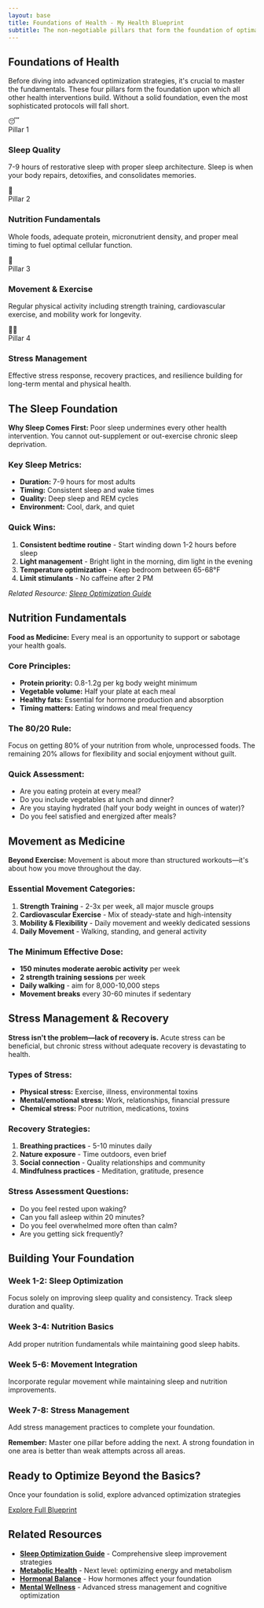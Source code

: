 ```yaml
---
layout: base
title: Foundations of Health - My Health Blueprint
subtitle: The non-negotiable pillars that form the foundation of optimal health.
---
```


<div class="content-section">

## Foundations of Health

Before diving into advanced optimization strategies, it's crucial to master the fundamentals. These four pillars form the foundation upon which all other health interventions build. Without a solid foundation, even the most sophisticated protocols will fall short.

</div>

<div class="content-grid">

  <div class="card">
    <div class="card-image">😴</div>
    <div class="card-content">
      <div class="card-meta">Pillar 1</div>
      <h3>Sleep Quality</h3>
      <p>7-9 hours of restorative sleep with proper sleep architecture. Sleep is when your body repairs, detoxifies, and consolidates memories.</p>
    </div>
  </div>

  <div class="card">
    <div class="card-image">🥗</div>
    <div class="card-content">
      <div class="card-meta">Pillar 2</div>
      <h3>Nutrition Fundamentals</h3>
      <p>Whole foods, adequate protein, micronutrient density, and proper meal timing to fuel optimal cellular function.</p>
    </div>
  </div>

  <div class="card">
    <div class="card-image">💪</div>
    <div class="card-content">
      <div class="card-meta">Pillar 3</div>
      <h3>Movement & Exercise</h3>
      <p>Regular physical activity including strength training, cardiovascular exercise, and mobility work for longevity.</p>
    </div>
  </div>

  <div class="card">
    <div class="card-image">🧘‍♀️</div>
    <div class="card-content">
      <div class="card-meta">Pillar 4</div>
      <h3>Stress Management</h3>
      <p>Effective stress response, recovery practices, and resilience building for long-term mental and physical health.</p>
    </div>
  </div>

</div>

<div class="content-section">

## The Sleep Foundation

**Why Sleep Comes First:** Poor sleep undermines every other health intervention. You cannot out-supplement or out-exercise chronic sleep deprivation.

### Key Sleep Metrics:
- **Duration:** 7-9 hours for most adults
- **Timing:** Consistent sleep and wake times
- **Quality:** Deep sleep and REM cycles
- **Environment:** Cool, dark, and quiet

### Quick Wins:
1. **Consistent bedtime routine** - Start winding down 1-2 hours before sleep
2. **Light management** - Bright light in the morning, dim light in the evening
3. **Temperature optimization** - Keep bedroom between 65-68°F
4. **Limit stimulants** - No caffeine after 2 PM

*Related Resource: [Sleep Optimization Guide](/resources/free-guides/sleep-guide/)*

</div>

<div class="content-section">

## Nutrition Fundamentals

**Food as Medicine:** Every meal is an opportunity to support or sabotage your health goals.

### Core Principles:
- **Protein priority:** 0.8-1.2g per kg body weight minimum
- **Vegetable volume:** Half your plate at each meal
- **Healthy fats:** Essential for hormone production and absorption
- **Timing matters:** Eating windows and meal frequency

### The 80/20 Rule:
Focus on getting 80% of your nutrition from whole, unprocessed foods. The remaining 20% allows for flexibility and social enjoyment without guilt.

### Quick Assessment:
- Are you eating protein at every meal?
- Do you include vegetables at lunch and dinner?
- Are you staying hydrated (half your body weight in ounces of water)?
- Do you feel satisfied and energized after meals?

</div>

<div class="content-section">

## Movement as Medicine

**Beyond Exercise:** Movement is about more than structured workouts—it's about how you move throughout the day.

### Essential Movement Categories:
1. **Strength Training** - 2-3x per week, all major muscle groups
2. **Cardiovascular Exercise** - Mix of steady-state and high-intensity
3. **Mobility & Flexibility** - Daily movement and weekly dedicated sessions
4. **Daily Movement** - Walking, standing, and general activity

### The Minimum Effective Dose:
- **150 minutes moderate aerobic activity** per week
- **2 strength training sessions** per week
- **Daily walking** - aim for 8,000-10,000 steps
- **Movement breaks** every 30-60 minutes if sedentary

</div>

<div class="content-section">

## Stress Management & Recovery

**Stress isn't the problem—lack of recovery is.** Acute stress can be beneficial, but chronic stress without adequate recovery is devastating to health.

### Types of Stress:
- **Physical stress:** Exercise, illness, environmental toxins
- **Mental/emotional stress:** Work, relationships, financial pressure
- **Chemical stress:** Poor nutrition, medications, toxins

### Recovery Strategies:
1. **Breathing practices** - 5-10 minutes daily
2. **Nature exposure** - Time outdoors, even brief
3. **Social connection** - Quality relationships and community
4. **Mindfulness practices** - Meditation, gratitude, presence

### Stress Assessment Questions:
- Do you feel rested upon waking?
- Can you fall asleep within 20 minutes?
- Do you feel overwhelmed more often than calm?
- Are you getting sick frequently?

</div>

<div class="content-section">

## Building Your Foundation

### Week 1-2: Sleep Optimization
Focus solely on improving sleep quality and consistency. Track sleep duration and quality.

### Week 3-4: Nutrition Basics
Add proper nutrition fundamentals while maintaining good sleep habits.

### Week 5-6: Movement Integration
Incorporate regular movement while maintaining sleep and nutrition improvements.

### Week 7-8: Stress Management
Add stress management practices to complete your foundation.

**Remember:** Master one pillar before adding the next. A strong foundation in one area is better than weak attempts across all areas.

</div>

<div class="cta-section">
  <h2>Ready to Optimize Beyond the Basics?</h2>
  <p>Once your foundation is solid, explore advanced optimization strategies</p>
  <a href="/resources/my-health-blueprint/" class="btn">Explore Full Blueprint</a>
</div>

<div class="content-section">

## Related Resources

- **[Sleep Optimization Guide](/resources/free-guides/sleep-guide/)** - Comprehensive sleep improvement strategies
- **[Metabolic Health](/resources/my-health-blueprint/metabolic-health/)** - Next level: optimizing energy and metabolism
- **[Hormonal Balance](/resources/my-health-blueprint/hormonal-balance/)** - How hormones affect your foundation
- **[Mental Wellness](/resources/my-health-blueprint/mental-wellness/)** - Advanced stress management and cognitive optimization

</div>